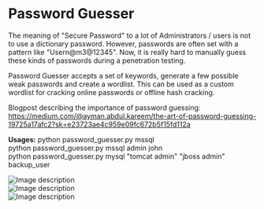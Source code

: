 # Password Guesser

The meaning of "Secure Password" to a lot of Administrators / users is not to use a dictionary password. However, passwords are often set with a pattern like "Usern@m3@12345". Now, it is really hard to manually guess these kinds of passwords during a penetration testing.

Password Guesser accepts a set of keywords, generate a few possible weak passwords and create a wordlist. This can be used as a custom wordlist for cracking online passwords or offline hash cracking.

Blogpost describing the importance of password guessing: https://medium.com/@ayman.abdul.kareem/the-art-of-password-guessing-19725a17afc2?sk=e23723ae4c959e09fc672b5f15fd112a

<b>Usages:</b>
	python password_guesser.py mssql<br />
	python password_guesser.py mssql admin john<br />
	python password_guesser.py mysql "tomcat admin" "jboss admin" backup_user<br />
	
![Image description](https://github.com/imnkrm/password_guesser/blob/master/1.png)<br />
![Image description](https://github.com/imnkrm/password_guesser/blob/master/2.png)<br />
![Image description](https://github.com/imnkrm/password_guesser/blob/master/3.png)<br />
